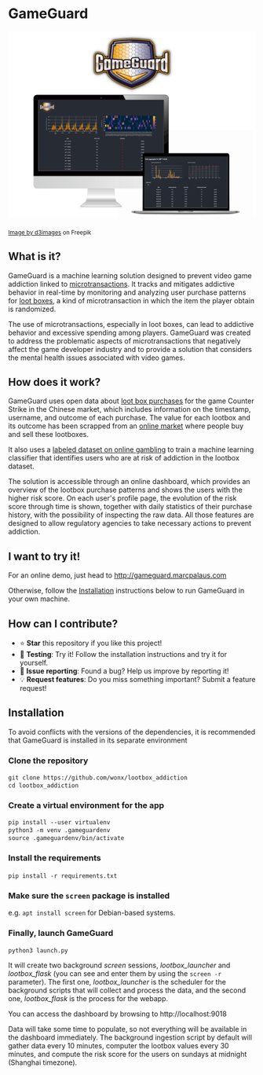 # GameGuard

![](https://github.com/wonx/lootbox_addiction/blob/main/flask_app/static/gameguard_composite.png?raw=true)

<sub><a href="https://www.freepik.com/free-vector/computer-design_919225.htm#query=computer%20screen&position=1&from_view=search&track=ais">Image by d3images</a> on Freepik</sub>

## What is it?
GameGuard is a machine learning solution designed to prevent video game addiction linked to [microtransactions](https://en.wikipedia.org/wiki/Microtransaction). It tracks and mitigates addictive behavior in real-time by monitoring and analyzing user purchase patterns for [loot boxes](https://en.wikipedia.org/wiki/Loot_box), a kind of microtransaction in which the item the player obtain is randomized.

The use of microtransactions, especially in loot boxes, can lead to addictive behavior and excessive spending among players. GameGuard was created to address the problematic aspects of microtransactions that negatively affect the game developer industry and to provide a solution that considers the mental health issues associated with video games.

## How does it work?
GameGuard uses open data about [loot box purchases](https://www.csgo.com.cn/api/lotteryHistory) for the game Counter Strike in the Chinese market, which includes information on the timestamp, username, and outcome of each purchase. The value for each lootbox and its outcome has been scrapped from an [online market](https://wiki.cs.money/) where people buy and sell these lootboxes.

It also uses a [labeled dataset on online gambling](http://www.thetransparencyproject.org/download_index.php) to train a machine learning classifier that identifies users who are at risk of addiction in the lootbox dataset.

The solution is accessible through an online dashboard, which provides an overview of the lootbox purchase patterns and shows the users with the higher risk score. On each user's profile page, the evolution of the risk score through time is shown, together with daily statistics of their purchase history, with the possibility of inspecting the raw data. All those features are designed to allow regulatory agencies to take necessary actions to prevent addiction.

## I want to try it!
For an online demo, just head to http://gameguard.marcpalaus.com

Otherwise, follow the [Installation](#installation) instructions below to run GameGuard in your own machine.

## How can I contribute?
- ⭐ **Star** this repository if you like this project!
- 🧪 **Testing**: Try it! Follow the installation instructions and try it for yourself. 
- 🐞 **Issue reporting**:  Found a bug? Help us improve by reporting it!
- 💡 **Request features**: Do you miss something important? Submit a feature request!

## Installation

To avoid conflicts with the versions of the dependencies, it is recommended that GameGuard is installed in its separate environment

### Clone the repository
```
git clone https://github.com/wonx/lootbox_addiction
cd lootbox_addiction
```

### Create a virtual environment for the app
```
pip install --user virtualenv
python3 -m venv .gameguardenv
source .gameguardenv/bin/activate
```
### Install the requirements
`pip install -r requirements.txt`

### Make sure the `screen` package is installed
e.g. `apt install screen` for Debian-based systems.

### Finally, launch GameGuard
`python3 launch.py`

It will create two background *screen* sessions, *lootbox_launcher* and *lootbox_flask* (you can see and enter them by using the `screen -r` parameter). The first one, *lootbox_launcher* is the scheduler for the background scripts that will collect and process the data, and the second one, *lootbox_flask* is the process for the webapp.

You can access the dashboard by browsing to http://localhost:9018

Data will take some time to populate, so not everything will be available in the dashboard immediately. The background ingestion script by default will gather data every 10 minutes, computer the lootbox values every 30 minutes, and compute the risk score for the users on sundays at midnight (Shanghai timezone).
